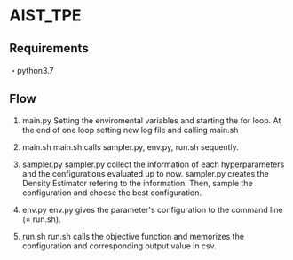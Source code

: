 # AIST_TPE

## Requirements
・python3.7

## Flow
1. main.py
Setting the enviromental variables and starting the for loop.
At the end of one loop setting new log file and calling main.sh

2. main.sh
main.sh calls sampler.py, env.py, run.sh sequently.

3. sampler.py
sampler.py collect the information of each hyperparameters and the configurations evaluated up to now. 
sampler.py creates the Density Estimator refering to the information.
Then, sample the configuration and choose the best configuration.

4. env.py
env.py gives the parameter's configuration to the command line (= run.sh). 

5. run.sh
run.sh calls the objective function and memorizes the configuration and corresponding output value in csv.
